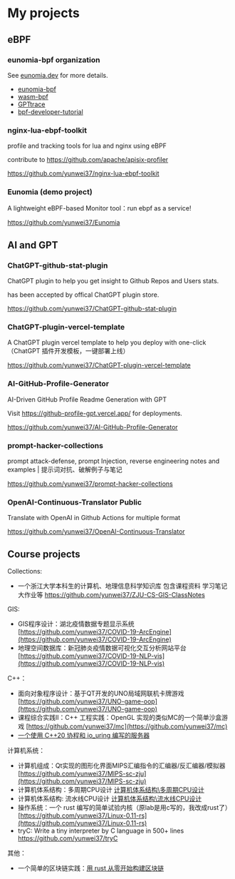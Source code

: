 # My projects

## eBPF

### eunomia-bpf organization

See [eunomia.dev](https://eunomia.dev) for more details.

- [eunomia-bpf](https://github.com/eunomia-bpf/eunomia-bpf)
- [wasm-bpf](https://github.com/eunomia-bpf/wasm-bpf)
- [GPTtrace](https://github.com/eunomia-bpf/GPTtrace)
- [bpf-developer-tutorial](https://github.com/eunomia-bpf/bpf-developer-tutorial)

### nginx-lua-ebpf-toolkit

profile and tracking tools for lua and nginx using eBPF

contribute to <https://github.com/apache/apisix-profiler>

<https://github.com/yunwei37/nginx-lua-ebpf-toolkit>

### Eunomia (demo project)

A lightweight eBPF-based Monitor tool：run ebpf as a service!

<https://github.com/yunwei37/Eunomia>

## AI and GPT

### ChatGPT-github-stat-plugin

ChatGPT plugin to help you get insight to Github Repos and Users stats.

has been accepted by offical ChatGPT plugin store.

<https://github.com/yunwei37/ChatGPT-github-stat-plugin>

### ChatGPT-plugin-vercel-template

A ChatGPT plugin vercel template to help you deploy with one-click （ChatGPT 插件开发模板，一键部署上线）

<https://github.com/yunwei37/ChatGPT-plugin-vercel-template>

### AI-GitHub-Profile-Generator

AI-Driven GitHub Profile Readme Generation with GPT

Visit <https://github-profile-gpt.vercel.app/> for deployments.

<https://github.com/yunwei37/AI-GitHub-Profile-Generator>

### prompt-hacker-collections

prompt attack-defense, prompt Injection, reverse engineering notes and examples | 提示词对抗、破解例子与笔记

<https://github.com/yunwei37/prompt-hacker-collections>

### OpenAI-Continuous-Translator Public

Translate with OpenAI in Github Actions for multiple format

<https://github.com/yunwei37/OpenAI-Continuous-Translator>

## Course projects

Collections:

- 一个浙江大学本科生的计算机、地理信息科学知识库 包含课程资料 学习笔记 大作业等 <https://github.com/yunwei37/ZJU-CS-GIS-ClassNotes>

GIS:

- GIS程序设计：湖北疫情数据专题显示系统 [https://github.com/yunwei37/COVID-19-ArcEngine](https://github.com/yunwei37/COVID-19-ArcEngine)
- 地理空间数据库：新冠肺炎疫情数据可视化交互分析网站平台 [https://github.com/yunwei37/COVID-19-NLP-vis](https://github.com/yunwei37/COVID-19-NLP-vis)
  
C++：

- 面向对象程序设计：基于QT开发的UNO局域网联机卡牌游戏 [https://github.com/yunwei37/UNO-game-oop](https://github.com/yunwei37/UNO-game-oop)
- 课程综合实践Ⅱ：C++ 工程实践：OpenGL 实现的类似MC的一个简单沙盒游戏 [https://github.com/yunwei37/mc](https://github.com/yunwei37/mc)
- [一个使用 C++20 协程和 io_uring 编写的服务器](https://github.com/yunwei37/co-uring-WebServer)

计算机系统：

- 计算机组成：Qt实现的图形化界面MIPS汇编指令的汇编器/反汇编器/模拟器 [https://github.com/yunwei37/MIPS-sc-zju](https://github.com/yunwei37/MIPS-sc-zju)
- 计算机体系结构：多周期CPU设计 [计算机体系结构\多周期CPU设计](计算机体系结构/多周期CPU设计)
- 计算机体系结构: 流水线CPU设计 [计算机体系结构\流水线CPU设计](计算机体系结构/流水线CPU设计)
- 操作系统：一个 rust 编写的简单试验内核（原lab是用c写的，我改成rust了）[https://github.com/yunwei37/Linux-0.11-rs](https://github.com/yunwei37/Linux-0.11-rs)
- tryC: Write a tiny interpreter by C language in 500+ lines <https://github.com/yunwei37/tryC>

其他：

- 一个简单的区块链实践：[用 rust 从零开始构建区块链](https://github.com/yunwei37/blockchain-rust)
